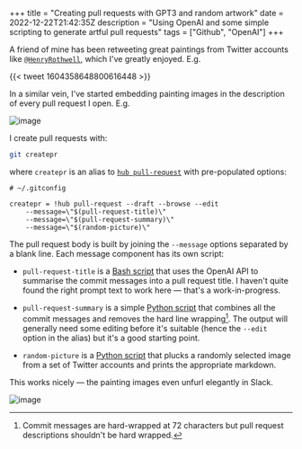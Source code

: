 +++
title = "Creating pull requests with GPT3 and random artwork"
date = 2022-12-22T21:42:35Z
description = "Using OpenAI and some simple scripting to generate artful pull requests"
tags = ["Github", "OpenAI"]
+++

<!-- INTRODUCTION -->

A friend of mine has been retweeting great paintings from Twitter accounts like
[`@HenryRothwell`][twitter_rothwell], which I've greatly enjoyed. E.g.

{{< tweet 1604358648800616448  >}}

[twitter_rothwell]: https://twitter.com/HenryRothwell

In a similar vein, I've started embedding painting images in the description of
every pull request I open. E.g.

![image](/images/screenshots/pull-request-with-painting.png)

<!-- CONTENT -->

I create pull requests with:

```sh
git createpr
```

where `createpr` is an alias to [`hub pull-request`][hub] with pre-populated
options:

```dosini
# ~/.gitconfig

createpr = !hub pull-request --draft --browse --edit
    --message=\"$(pull-request-title)\"
    --message=\"$(pull-request-summary)\"
    --message=\"$(random-picture)\"
```

The pull request body is built by joining the `--message` options separated by a
blank line. Each message component has its own script:

- `pull-request-title` is a [Bash script][gist_pr_title] that uses the OpenAI
  API to summarise the commit messages into a pull request title. I haven't
  quite found the right prompt text to work here — that's a work-in-progress.

- `pull-request-summary` is a simple [Python script][gist_pr_body] that combines
  all the commit messages and removes the hard line wrapping[^1]. The output
  will generally need some editing before it's suitable (hence the `--edit`
  option in the alias) but it's a good starting point.

- `random-picture` is a [Python script][repo_random_picture] that plucks a
  randomly selected image from a set of Twitter accounts and prints the
  appropriate markdown.

This works nicely — the painting images even unfurl elegantly in Slack.

![image](/images/screenshots/slack-unfurl.png)

<!-- Footnotes -->

[^1]:
    Commit messages are hard-wrapped at 72 characters but pull request
    descriptions shouldn't be hard wrapped.

<!-- Links -->

[hub]: https://hub.github.com/
[gist_pr_title]:
  https://gist.github.com/codeinthehole/d6a496b5a11e7500b7dd0c20f3e5b48c
[gist_pr_body]:
  https://gist.github.com/codeinthehole/3fc29fc6f1d9e0d9224e97762ff3537a
[repo_random_picture]: https://github.com/codeinthehole/random-picture
